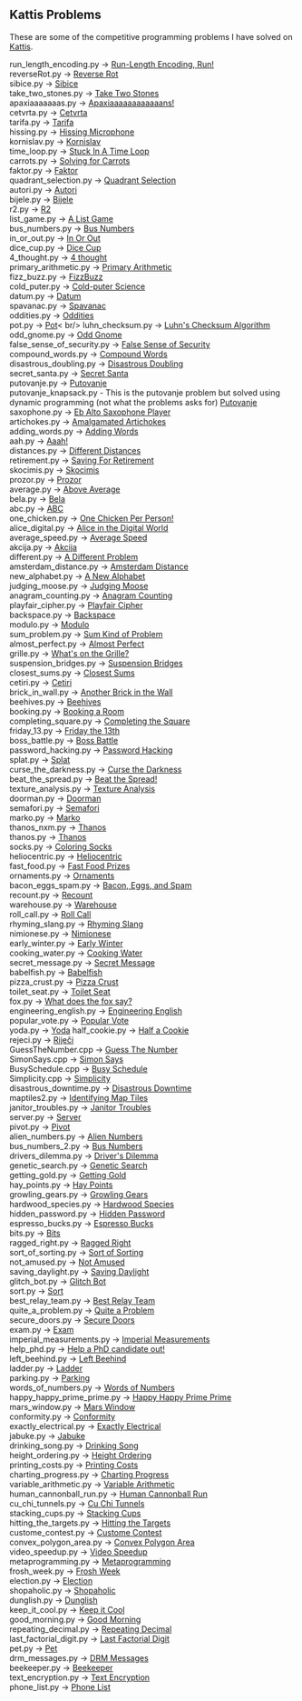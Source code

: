 ## Kattis Problems

These are some of the competitive programming problems I have solved on [Kattis](open.kattis.com).

run_length_encoding.py -> [Run-Length Encoding, Run!](https://open.kattis.com/problems/runlengthencodingrun)<br />
reverseRot.py -> [Reverse Rot](https://open.kattis.com/problems/reverserot)<br />
sibice.py -> [Sibice](https://open.kattis.com/problems/sibice)<br />
take_two_stones.py -> [Take Two Stones](https://open.kattis.com/problems/twostones)<br />
apaxiaaaaaaas.py -> [Apaxiaaaaaaaaaaaans!](https://open.kattis.com/problems/apaxiaaans)<br />
cetvrta.py -> [Cetvrta](https://open.kattis.com/problems/cetvrta)<br />
tarifa.py -> [Tarifa](https://open.kattis.com/problems/tarifa)<br />
hissing.py -> [Hissing Microphone](https://open.kattis.com/problems/hissingmicrophone)<br />
kornislav.py -> [Kornislav](https://open.kattis.com/problems/kornislav)<br />
time_loop.py -> [Stuck In A Time Loop](https://open.kattis.com/problems/timeloop)<br />
carrots.py -> [Solving for Carrots](https://open.kattis.com/problems/carrots)<br />
faktor.py -> [Faktor](https://open.kattis.com/problems/faktor)<br />
quadrant_selection.py -> [Quadrant Selection](https://open.kattis.com/problems/quadrant)<br />
autori.py -> [Autori](https://open.kattis.com/problems/autori)<br />
bijele.py -> [Bijele](https://open.kattis.com/problems/bijele)<br />
r2.py -> [R2](https://open.kattis.com/problems/r2)<br />
list_game.py -> [A List Game](https://open.kattis.com/problems/listgame)<br />
bus_numbers.py -> [Bus Numbers](https://open.kattis.com/problems/busnumbers2)<br />
in_or_out.py -> [In Or Out](https://open.kattis.com/problems/mandelbrot)<br />
dice_cup.py -> [Dice Cup](https://open.kattis.com/problems/dicecup)<br />
4_thought.py -> [4 thought](https://open.kattis.com/problems/4thought)<br />
primary_arithmetic.py -> [Primary Arithmetic](https://open.kattis.com/problems/primaryarithmetic)<br />
fizz_buzz.py -> [FizzBuzz](https://open.kattis.com/problems/fizzbuzz)<br />
cold_puter.py -> [Cold-puter Science](https://open.kattis.com/problems/cold)<br />
datum.py -> [Datum](https://open.kattis.com/problems/datum)<br />
spavanac.py -> [Spavanac](https://open.kattis.com/problems/spavanac)<br />
oddities.py -> [Oddities](https://open.kattis.com/problems/oddities)<br />
pot.py -> [Pot](https://open.kattis.com/problems/pot)< br/>
luhn_checksum.py -> [Luhn's Checksum Algorithm](https://open.kattis.com/problems/luhnchecksum)<br />
odd_gnome.py -> [Odd Gnome](https://open.kattis.com/problems/oddgnome)<br />
false_sense_of_security.py -> [False Sense of Security](https://open.kattis.com/problems/falsesecurity)<br />
compound_words.py -> [Compound Words](https://open.kattis.com/problems/compoundwords)<br />
disastrous_doubling.py -> [Disastrous Doubling](https://open.kattis.com/problems/disastrousdoubling)<br />
secret_santa.py -> [Secret Santa](https://open.kattis.com/problems/secretsanta)<br />
putovanje.py -> [Putovanje](https://open.kattis.com/problems/putovanje)<br />
putovanje_knapsack.py - This is the putovanje problem but solved using dynamic programming (not what the problems asks for) [Putovanje](https://open.kattis.com/problems/putovanjehttps://open.kattis.com/problems/putovanje)<br />
saxophone.py -> [Eb Alto Saxophone Player](https://open.kattis.com/problems/saxophone)<br />
artichokes.py -> [Amalgamated Artichokes](https://open.kattis.com/problems/artichoke)<br />
adding_words.py -> [Adding Words](https://open.kattis.com/problems/addingwords)<br />
aah.py -> [Aaah!](https://open.kattis.com/problems/aaah)<br />
distances.py -> [Different Distances](https://open.kattis.com/problems/differentdistances)<br />
retirement.py -> [Saving For Retirement](https://open.kattis.com/problems/savingforretirement)<br />
skocimis.py -> [Skocimis](https://open.kattis.com/problems/skocimis)<br />
prozor.py -> [Prozor](https://open.kattis.com/problems/prozor)<br />
average.py -> [Above Average](https://open.kattis.com/problems/aboveaverage)<br />
bela.py -> [Bela](https://open.kattis.com/problems/bela)<br />
abc.py -> [ABC](https://open.kattis.com/problems/abc)<br />
one_chicken.py -> [One Chicken Per Person!](https://open.kattis.com/problems/onechicken)<br />
alice_digital.py -> [Alice in the Digital World](https://open.kattis.com/problems/alicedigital)<br />
average_speed.py -> [Average Speed](https://open.kattis.com/problems/averagespeed)<br />
akcija.py -> [Akcija](https://open.kattis.com/problems/akcija)<br />
different.py -> [A Different Problem](https://open.kattis.com/problems/different)<br />
amsterdam_distance.py -> [Amsterdam Distance](https://open.kattis.com/problems/amsterdamdistancehttps://open.kattis.com/problems/amsterdamdistance)<br />
new_alphabet.py -> [A New Alphabet](https://open.kattis.com/problems/anewalphabet)<br />
judging_moose.py -> [Judging Moose](https://open.kattis.com/problems/judgingmoose)<br />
anagram_counting.py -> [Anagram Counting](https://open.kattis.com/problems/anagramcounting)<br />
playfair_cipher.py -> [Playfair Cipher](https://open.kattis.com/problems/playfair)<br />
backspace.py -> [Backspace](https://open.kattis.com/problems/backspace)<br />
modulo.py -> [Modulo](https://open.kattis.com/problems/modulo)<br />
sum_problem.py -> [Sum Kind of Problem](https://open.kattis.com/problems/sumkindofproblem)<br />
almost_perfect.py -> [Almost Perfect](https://open.kattis.com/problems/almostperfect)<br />
grille.py -> [What's on the Grille?](https://open.kattis.com/problems/grille)<br />
suspension_bridges.py -> [Suspension Bridges](https://open.kattis.com/problems/suspensionbridges)<br />
closest_sums.py -> [Closest Sums](https://open.kattis.com/problems/closestsums)<br />
cetiri.py -> [Cetiri](https://open.kattis.com/problems/cetiri)<br />
brick_in_wall.py -> [Another Brick in the Wall](https://open.kattis.com/problems/anotherbrick)<br />
beehives.py -> [Beehives](https://open.kattis.com/problems/beehives)<br />
booking.py -> [Booking a Room](https://open.kattis.com/problems/bookingaroom)<br />
completing_square.py -> [Completing the Square](https://open.kattis.com/problems/completingthesquare)<br />
friday_13.py -> [Friday the 13th](https://open.kattis.com/problems/friday)<br />
boss_battle.py -> [Boss Battle](https://open.kattis.com/problems/bossbattle)<br />
password_hacking.py -> [Password Hacking](https://open.kattis.com/problems/password)<br />
splat.py -> [Splat](https://open.kattis.com/problems/splat)<br />
curse_the_darkness.py -> [Curse the Darkness](https://open.kattis.com/problems/cursethedarkness)<br />
beat_the_spread.py -> [Beat the Spread!](https://open.kattis.com/problems/beatspread)<br />
texture_analysis.py -> [Texture Analysis](https://open.kattis.com/problems/textureanalysis)<br />
doorman.py -> [Doorman](https://open.kattis.com/problems/doorman)<br />
semafori.py -> [Semafori](https://open.kattis.com/problems/semafori)<br />
marko.py -> [Marko](https://open.kattis.com/problems/marko)<br />
thanos_nxm.py -> [Thanos](https://open.kattis.com/problems/thanos)<br />
thanos.py -> [Thanos](https://open.kattis.com/problems/thanos)<br />
socks.py -> [Coloring Socks](https://open.kattis.com/problems/color)<br />
heliocentric.py -> [Heliocentric](https://open.kattis.com/problems/heliocentric)<br />
fast_food.py -> [Fast Food Prizes](https://open.kattis.com/problems/fastfood)<br />
ornaments.py -> [Ornaments](https://open.kattis.com/problems/ornaments)<br />
bacon_eggs_spam.py -> [Bacon, Eggs, and Spam](https://open.kattis.com/problems/baconeggsandspam)<br />
recount.py -> [Recount](https://open.kattis.com/problems/recount)<br />
warehouse.py -> [Warehouse](https://open.kattis.com/problems/warehouse)<br />
roll_call.py -> [Roll Call](https://open.kattis.com/problems/rollcall)<br />
rhyming_slang.py -> [Rhyming Slang](https://open.kattis.com/problems/rhyming)<br />
nimionese.py -> [Nimionese](https://open.kattis.com/problems/nimionese)<br />
early_winter.py -> [Early Winter](https://open.kattis.com/problems/earlywinter)<br />
cooking_water.py -> [Cooking Water](https://open.kattis.com/problems/cookingwater)<br />
secret_message.py -> [Secret Message](https://open.kattis.com/problems/secretmessage)<br />
babelfish.py -> [Babelfish](https://open.kattis.com/problems/babelfish)<br />
pizza_crust.py -> [Pizza Crust](https://open.kattis.com/problems/pizza2)<br />
toilet_seat.py -> [Toilet Seat](https://open.kattis.com/problems/toilet)<br />
fox.py -> [What does the fox say?](https://open.kattis.com/problems/whatdoesthefoxsay)<br />
engineering_english.py -> [Engineering English](https://open.kattis.com/problems/engineeringenglish)<br />
popular_vote.py -> [Popular Vote](https://open.kattis.com/problems/vote)<br />
yoda.py -> [Yoda](https://open.kattis.com/problems/yoda)
half_cookie.py -> [Half a Cookie](https://open.kattis.com/problems/halfacookie)<br />
rejeci.py -> [Riječi](https://open.kattis.com/problems/rijeci)<br />
GuessTheNumber.cpp -> [Guess The Number](https://open.kattis.com/problems/guess)<br />
SimonSays.cpp -> [Simon Says](https://open.kattis.com/problems/simon)<br />
BusySchedule.cpp -> [Busy Schedule](https://open.kattis.com/problems/busyschedule)<br />
Simplicity.cpp -> [Simplicity](https://open.kattis.com/problems/simplicity)<br />
disastrous_downtime.py -> [Disastrous Downtime](https://open.kattis.com/problems/downtime)<br />
maptiles2.py -> [Identifying Map Tiles](https://open.kattis.com/problems/maptiles2)<br />
janitor_troubles.py -> [Janitor Troubles](https://open.kattis.com/problems/janitortroubles)<br />
server.py -> [Server](https://open.kattis.com/problems/server)<br />
pivot.py -> [Pivot](https://open.kattis.com/problems/pivot)<br />
alien_numbers.py -> [Alien Numbers](https://open.kattis.com/problems/aliennumbers)<br />
bus_numbers_2.py -> [Bus Numbers](https://open.kattis.com/problems/busnumbers)<br />
drivers_dilemma.py -> [Driver's Dilemma](https://open.kattis.com/problems/driversdilemma)<br />
genetic_search.py -> [Genetic Search](https://open.kattis.com/problems/geneticsearch)<br />
getting_gold.py -> [Getting Gold](https://open.kattis.com/problems/gold)<br />
hay_points.py -> [Hay Points](https://open.kattis.com/problems/haypoints)<br />
growling_gears.py -> [Growling Gears](https://open.kattis.com/problems/growlinggears)<br />
hardwood_species.py -> [Hardwood Species](https://open.kattis.com/problems/hardwoodspecies)<br />
hidden_password.py -> [Hidden Password](https://open.kattis.com/problems/hidden)<br />
espresso_bucks.py -> [Espresso Bucks](https://open.kattis.com/problems/espressobucks)<br />
bits.py -> [Bits](https://open.kattis.com/problems/bits)<br />
ragged_right.py -> [Ragged Right](https://open.kattis.com/problems/raggedright)<br />
sort_of_sorting.py -> [Sort of Sorting](https://open.kattis.com/problems/sortofsorting)<br />
not_amused.py -> [Not Amused](https://open.kattis.com/problems/notamused)<br />
saving_daylight.py -> [Saving Daylight](https://open.kattis.com/problems/savingdaylight)<br />
glitch_bot.py -> [Glitch Bot](https://open.kattis.com/problems/glitchbot)<br />
sort.py -> [Sort](https://open.kattis.com/problems/sort)<br />
best_relay_team.py -> [Best Relay Team](https://open.kattis.com/problems/bestrelayteam)<br />
quite_a_problem.py -> [Quite a Problem](https://open.kattis.com/problems/quiteaproblem)<br />
secure_doors.py -> [Secure Doors](https://open.kattis.com/problems/securedoors)<br />
exam.py -> [Exam](https://open.kattis.com/problems/exam)<br />
imperial_measurements.py -> [Imperial Measurements](https://open.kattis.com/problems/measurement)<br />
help_phd.py -> [Help a PhD candidate out!](https://open.kattis.com/problems/helpaphd)<br />
left_beehind.py -> [Left Beehind](https://open.kattis.com/problems/leftbeehind)<br />
ladder.py -> [Ladder](https://open.kattis.com/problems/ladder)<br />
parking.py -> [Parking](https://open.kattis.com/problems/parking)<br />
words_of_numbers.py -> [Words of Numbers](https://open.kattis.com/problems/wordsfornumbers)<br />
happy_happy_prime_prime.py -> [Happy Happy Prime Prime](https://open.kattis.com/problems/happyprime)<br />
mars_window.py -> [Mars Window](https://open.kattis.com/problems/marswindow)<br />
conformity.py -> [Conformity](https://open.kattis.com/problems/conformity)<br />
exactly_electrical.py -> [Exactly Electrical](https://open.kattis.com/problems/exactlyelectrical)<br />
jabuke.py -> [Jabuke](https://open.kattis.com/problems/jabuke)<br />
drinking_song.py -> [Drinking Song](https://open.kattis.com/problems/drinkingsong)<br />
height_ordering.py -> [Height Ordering](https://open.kattis.com/problems/height)<br />
printing_costs.py -> [Printing Costs](https://open.kattis.com/problems/printingcosts)<br />
charting_progress.py -> [Charting Progress](https://open.kattis.com/problems/chartingprogress)<br />
variable_arithmetic.py -> [Variable Arithmetic](https://open.kattis.com/problems/variablearithmetic)<br />
human_cannonball_run.py -> [Human Cannonball Run](https://open.kattis.com/problems/humancannonball)<br />
cu_chi_tunnels.py -> [Cu Chi Tunnels](https://open.kattis.com/problems/cuchitunnels)<br />
stacking_cups.py -> [Stacking Cups](https://open.kattis.com/problems/cups)<br />
hitting_the_targets.py -> [Hitting the Targets](https://open.kattis.com/problems/hittingtargets)<br />
custome_contest.py -> [Custome Contest](https://open.kattis.com/problems/costumecontest)<br />
convex_polygon_area.py -> [Convex Polygon Area](https://open.kattis.com/problems/convexpolygonarea)<br />
video_speedup.py -> [Video Speedup](https://open.kattis.com/problems/videospeedup)<br />
metaprogramming.py -> [Metaprogramming](https://open.kattis.com/problems/metaprogramming)<br />
frosh_week.py -> [Frosh Week](https://open.kattis.com/problems/froshweek2)<br />
election.py -> [Election](https://open.kattis.com/problems/election2)<br />
shopaholic.py -> [Shopaholic](https://open.kattis.com/problems/shopaholic)<br />
dunglish.py -> [Dunglish](https://open.kattis.com/problems/dunglish)<br />
keep_it_cool.py -> [Keep it Cool](https://open.kattis.com/problems/keepitcool)<br />
good_morning.py -> [Good Morning](https://open.kattis.com/problems/goodmorning)<br />
repeating_decimal.py -> [Repeating Decimal](https://open.kattis.com/problems/repeatingdecimal)<br />
last_factorial_digit.py -> [Last Factorial Digit](https://open.kattis.com/problems/lastfactorialdigit)<br />
pet.py -> [Pet](https://open.kattis.com/problems/pet)<br />
drm_messages.py -> [DRM Messages](https://open.kattis.com/problems/drmmessages)<br />
beekeeper.py -> [Beekeeper](https://open.kattis.com/problems/beekeeper)<br />
text_encryption.py -> [Text Encryption](https://open.kattis.com/problems/textencryption)<br />
phone_list.py -> [Phone List](https://open.kattis.com/problems/phonelist)



